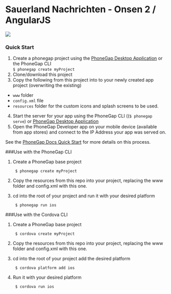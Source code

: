 Sauerland Nachrichten - Onsen 2 / AngularJS
=================================================================

![](resources/screenshots/app-collage.png)



### Quick Start
1. Create a phonegap project using the [PhoneGap Desktop Application](https://github.com/phonegap/phonegap-app-desktop) or the PhoneGap CLI  
    `$ phonegap create myProject`
2. Clone/download this project 
3. Copy the following from this project into to your newly created app project (overwriting the existing)
  - `www` folder 
  - `config.xml` file 
  - `resources` folder for the custom icons and splash screens to be used.   
4. Start the server for your app using the PhoneGap CLI ((`$ phonegap serve`) or [PhoneGap Desktop Application](https://github.com/phonegap/phonegap-app-desktop) 
5. Open the PhoneGap Developer app on your mobile device (available from app stores) and connect to the IP Address your app was served on. 

See the [PhoneGap Docs Quick Start](http://docs.phonegap.com/getting-started/2-install-mobile-app/) for more details on this process.
 
 
###Use with the PhoneGap CLI
1. Create a PhoneGap base project
        
        $ phonegap create myProject
 
2. Copy the resources from this repo into your project, replacing the www folder and config.xml with this one.    
    
3. cd into the root of your project and run it with your desired platform 
    
        $ phonegap run ios


###Use with the Cordova CLI
1. Create a PhoneGap base project
    
        $ cordova create myProject
    
2. Copy the resources from this repo into your project, replacing the www folder and config.xml with this one.
    
3. cd into the root of your project add the desired platform
    
        $ cordova platform add ios

4. Run it with your desired platform
 
        $ cordova run ios
